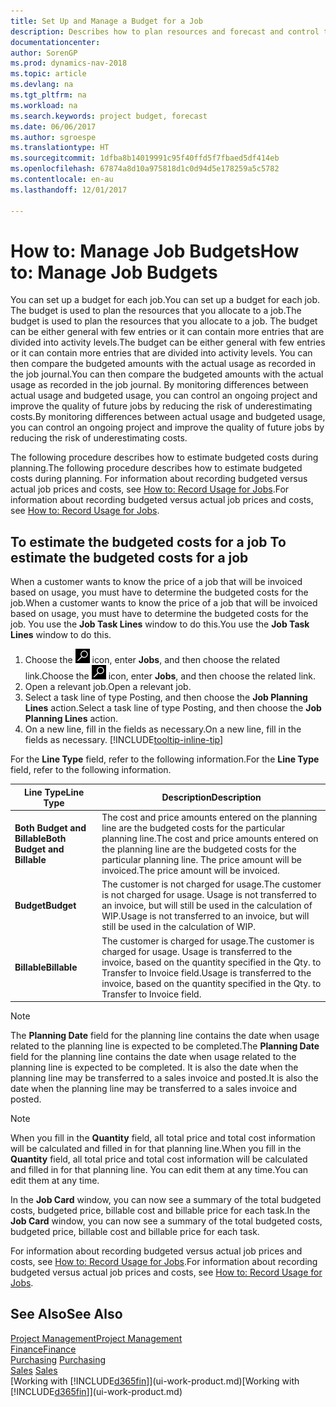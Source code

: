 ```yaml
---
title: Set Up and Manage a Budget for a Job
description: Describes how to plan resources and forecast and control the costs of a project by setting up a budget for each job.
documentationcenter: 
author: SorenGP
ms.prod: dynamics-nav-2018
ms.topic: article
ms.devlang: na
ms.tgt_pltfrm: na
ms.workload: na
ms.search.keywords: project budget, forecast
ms.date: 06/06/2017
ms.author: sgroespe
ms.translationtype: HT
ms.sourcegitcommit: 1dfba8b14019991c95f40ffd5f7fbaed5df414eb
ms.openlocfilehash: 67874a8d10a975818d1c0d94d5e178259a5c5782
ms.contentlocale: en-au
ms.lasthandoff: 12/01/2017

---
```

# <a name="how-to-manage-job-budgets"></a><span data-ttu-id="25976-103">How to: Manage Job Budgets</span><span class="sxs-lookup"><span data-stu-id="25976-103">How to: Manage Job Budgets</span></span>
<span data-ttu-id="25976-104">You can set up a budget for each job.</span><span class="sxs-lookup"><span data-stu-id="25976-104">You can set up a budget for each job.</span></span> <span data-ttu-id="25976-105">The budget is used to plan the resources that you allocate to a job.</span><span class="sxs-lookup"><span data-stu-id="25976-105">The budget is used to plan the resources that you allocate to a job.</span></span> <span data-ttu-id="25976-106">The budget can be either general with few entries or it can contain more entries that are divided into activity levels.</span><span class="sxs-lookup"><span data-stu-id="25976-106">The budget can be either general with few entries or it can contain more entries that are divided into activity levels.</span></span> <span data-ttu-id="25976-107">You can then compare the budgeted amounts with the actual usage as recorded in the job journal.</span><span class="sxs-lookup"><span data-stu-id="25976-107">You can then compare the budgeted amounts with the actual usage as recorded in the job journal.</span></span> <span data-ttu-id="25976-108">By monitoring differences between actual usage and budgeted usage, you can control an ongoing project and improve the quality of future jobs by reducing the risk of underestimating costs.</span><span class="sxs-lookup"><span data-stu-id="25976-108">By monitoring differences between actual usage and budgeted usage, you can control an ongoing project and improve the quality of future jobs by reducing the risk of underestimating costs.</span></span>

<span data-ttu-id="25976-109">The following procedure describes how to estimate budgeted costs during planning.</span><span class="sxs-lookup"><span data-stu-id="25976-109">The following procedure describes how to estimate budgeted costs during planning.</span></span> <span data-ttu-id="25976-110">For information about recording budgeted versus actual job prices and costs, see [How to: Record Usage for Jobs](projects-how-record-job-usage.md).</span><span class="sxs-lookup"><span data-stu-id="25976-110">For information about recording budgeted versus actual job prices and costs, see [How to: Record Usage for Jobs](projects-how-record-job-usage.md).</span></span>  

## <span data-ttu-id="25976-111"><a name="JobBudgetCosts"></a> To estimate the budgeted costs for a job</span><span class="sxs-lookup"><span data-stu-id="25976-111"><a name="JobBudgetCosts"></a> To estimate the budgeted costs for a job</span></span>
<span data-ttu-id="25976-112">When a customer wants to know the price of a job that will be invoiced based on usage, you must have to determine the budgeted costs for the job.</span><span class="sxs-lookup"><span data-stu-id="25976-112">When a customer wants to know the price of a job that will be invoiced based on usage, you must have to determine the budgeted costs for the job.</span></span> <span data-ttu-id="25976-113">You use the **Job Task Lines** window to do this.</span><span class="sxs-lookup"><span data-stu-id="25976-113">You use the **Job Task Lines** window to do this.</span></span>

1. <span data-ttu-id="25976-114">Choose the ![Search for Page or Report](media/ui-search/search_small.png "Search for Page or Report icon") icon, enter **Jobs**, and then choose the related link.</span><span class="sxs-lookup"><span data-stu-id="25976-114">Choose the ![Search for Page or Report](media/ui-search/search_small.png "Search for Page or Report icon") icon, enter **Jobs**, and then choose the related link.</span></span>  
2. <span data-ttu-id="25976-115">Open a relevant job.</span><span class="sxs-lookup"><span data-stu-id="25976-115">Open a relevant job.</span></span>
3. <span data-ttu-id="25976-116">Select a task line of type Posting, and then choose the **Job Planning Lines** action.</span><span class="sxs-lookup"><span data-stu-id="25976-116">Select a task line of type Posting, and then choose the **Job Planning Lines** action.</span></span>
4. <span data-ttu-id="25976-117">On a new line, fill in the fields as necessary.</span><span class="sxs-lookup"><span data-stu-id="25976-117">On a new line, fill in the fields as necessary.</span></span> [!INCLUDE[tooltip-inline-tip](includes/tooltip-inline-tip_md.md)]   

<span data-ttu-id="25976-118">For the **Line Type** field, refer to the following information.</span><span class="sxs-lookup"><span data-stu-id="25976-118">For the **Line Type** field, refer to the following information.</span></span>  

| <span data-ttu-id="25976-119">Line Type</span><span class="sxs-lookup"><span data-stu-id="25976-119">Line Type</span></span> | <span data-ttu-id="25976-120">Description</span><span class="sxs-lookup"><span data-stu-id="25976-120">Description</span></span> |
| --- | --- |
| <span data-ttu-id="25976-121">**Both Budget and Billable**</span><span class="sxs-lookup"><span data-stu-id="25976-121">**Both Budget and Billable**</span></span> |<span data-ttu-id="25976-122">The cost and price amounts entered on the planning line are the budgeted costs for the particular planning line.</span><span class="sxs-lookup"><span data-stu-id="25976-122">The cost and price amounts entered on the planning line are the budgeted costs for the particular planning line.</span></span> <span data-ttu-id="25976-123">The price amount will be invoiced.</span><span class="sxs-lookup"><span data-stu-id="25976-123">The price amount will be invoiced.</span></span> |
| <span data-ttu-id="25976-124">**Budget**</span><span class="sxs-lookup"><span data-stu-id="25976-124">**Budget**</span></span> |<span data-ttu-id="25976-125">The customer is not charged for usage.</span><span class="sxs-lookup"><span data-stu-id="25976-125">The customer is not charged for usage.</span></span> <span data-ttu-id="25976-126">Usage is not transferred to an invoice, but will still be used in the calculation of WIP.</span><span class="sxs-lookup"><span data-stu-id="25976-126">Usage is not transferred to an invoice, but will still be used in the calculation of WIP.</span></span> |
| <span data-ttu-id="25976-127">**Billable**</span><span class="sxs-lookup"><span data-stu-id="25976-127">**Billable**</span></span> |<span data-ttu-id="25976-128">The customer is charged for usage.</span><span class="sxs-lookup"><span data-stu-id="25976-128">The customer is charged for usage.</span></span> <span data-ttu-id="25976-129">Usage is transferred to the invoice, based on the quantity specified in the Qty. to Transfer to Invoice field.</span><span class="sxs-lookup"><span data-stu-id="25976-129">Usage is transferred to the invoice, based on the quantity specified in the Qty. to Transfer to Invoice field.</span></span> |

> [!NOTE]  
>   <span data-ttu-id="25976-130">The **Planning Date** field for the planning line contains the date when usage related to the planning line is expected to be completed.</span><span class="sxs-lookup"><span data-stu-id="25976-130">The **Planning Date** field for the planning line contains the date when usage related to the planning line is expected to be completed.</span></span> <span data-ttu-id="25976-131">It is also the date when the planning line may be transferred to a sales invoice and posted.</span><span class="sxs-lookup"><span data-stu-id="25976-131">It is also the date when the planning line may be transferred to a sales invoice and posted.</span></span>  

> [!NOTE]  
>   <span data-ttu-id="25976-132">When you fill in the **Quantity** field, all total price and total cost information will be calculated and filled in for that planning line.</span><span class="sxs-lookup"><span data-stu-id="25976-132">When you fill in the **Quantity** field, all total price and total cost information will be calculated and filled in for that planning line.</span></span> <span data-ttu-id="25976-133">You can edit them at any time.</span><span class="sxs-lookup"><span data-stu-id="25976-133">You can edit them at any time.</span></span>

<span data-ttu-id="25976-134">In the **Job Card** window, you can now see a summary of the total budgeted costs, budgeted price, billable cost and billable price for each task.</span><span class="sxs-lookup"><span data-stu-id="25976-134">In the **Job Card** window, you can now see a summary of the total budgeted costs, budgeted price, billable cost and billable price for each task.</span></span>

<span data-ttu-id="25976-135">For information about recording budgeted versus actual job prices and costs, see [How to: Record Usage for Jobs](projects-how-record-job-usage.md).</span><span class="sxs-lookup"><span data-stu-id="25976-135">For information about recording budgeted versus actual job prices and costs, see [How to: Record Usage for Jobs](projects-how-record-job-usage.md).</span></span>

## <a name="see-also"></a><span data-ttu-id="25976-136">See Also</span><span class="sxs-lookup"><span data-stu-id="25976-136">See Also</span></span>
[<span data-ttu-id="25976-137">Project Management</span><span class="sxs-lookup"><span data-stu-id="25976-137">Project Management</span></span>](projects-manage-projects.md)  
[<span data-ttu-id="25976-138">Finance</span><span class="sxs-lookup"><span data-stu-id="25976-138">Finance</span></span>](finance.md)  
<span data-ttu-id="25976-139">[Purchasing](purchasing-manage-purchasing.md)       </span><span class="sxs-lookup"><span data-stu-id="25976-139">[Purchasing](purchasing-manage-purchasing.md)       </span></span>  
<span data-ttu-id="25976-140">[Sales](sales-manage-sales.md)    </span><span class="sxs-lookup"><span data-stu-id="25976-140">[Sales](sales-manage-sales.md)    </span></span>  
<span data-ttu-id="25976-141">[Working with [!INCLUDE[d365fin](includes/d365fin_md.md)]](ui-work-product.md)</span><span class="sxs-lookup"><span data-stu-id="25976-141">[Working with [!INCLUDE[d365fin](includes/d365fin_md.md)]](ui-work-product.md)</span></span>  

